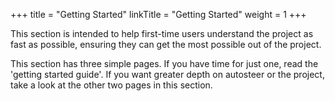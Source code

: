 +++
title = "Getting Started"
linkTitle = "Getting Started"
weight = 1
+++

This section is intended to help first-time users understand the project as fast
as possible, ensuring they can get the most possible out of the project.

This section has three simple pages. If you have time for just one, read the
'getting started guide'. If you want greater depth on autosteer or the project,
take a look at the other two pages in this section.
